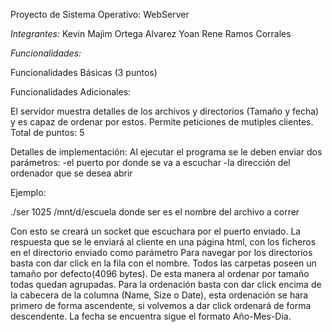 Proyecto de Sistema Operativo: WebServer

*Integrantes:*
Kevin Majim Ortega Alvarez
Yoan Rene Ramos Corrales

*Funcionalidades:*

Funcionalidades Básicas (3 puntos)

Funcionalidades Adicionales:

El servidor muestra detalles de los archivos y directorios (Tamaño y fecha) y es capaz de ordenar por estos.
Permite peticiones de mutiples clientes.
Total de puntos: 5

Detalles de implementación:
Al ejecutar el programa se le deben enviar dos parámetros:
-el puerto por donde se va a escuchar 
-la dirección del ordenador que se desea abrir

Ejemplo:

./ser 1025 /mnt/d/escuela
donde ser es el nombre del archivo a correr

Con esto se creará un socket que escuchara por el puerto enviado.
La respuesta que se le enviará al cliente en una página html, con los ficheros en el directorio enviado como parámetro
Para navegar por los directorios basta con dar click en la fila con el nombre.
Todos las carpetas poseen un tamaño por defecto(4096 bytes). De esta manera al ordenar por tamaño todas quedan agrupadas.
Para la ordenación basta con dar click encima de la cabecera de la columna (Name, Size o Date), esta ordenación se hara primero de forma ascendente, si volvemos a dar click ordenará de forma descendente. La fecha se encuentra sigue el formato Año-Mes-Dia.
